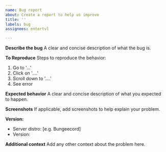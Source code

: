 ```yaml
---
name: Bug report
about: Create a report to help us improve
title: ''
labels: bug
assignees: entertvl

---
```


**Describe the bug**
A clear and concise description of what the bug is.

**To Reproduce**
Steps to reproduce the behavior:
1. Go to '...'
2. Click on '....'
3. Scroll down to '....'
4. See error

**Expected behavior**
A clear and concise description of what you expected to happen.

**Screenshots**
If applicable, add screenshots to help explain your problem.

**Version:**
 - Server distro: [e.g. Bungeecord]
 - Version:

**Additional context**
Add any other context about the problem here.

